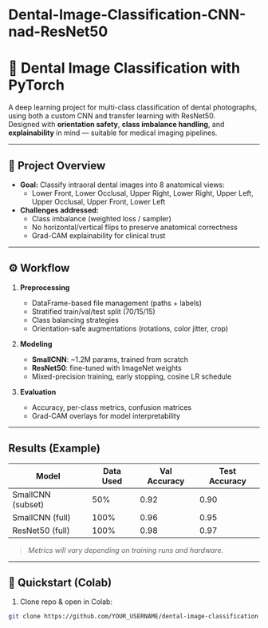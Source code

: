 # Dental-Image-Classification-CNN-nad-ResNet50
# 🦷 Dental Image Classification with PyTorch

A deep learning project for multi-class classification of dental photographs, using both a custom CNN and transfer learning with ResNet50.  
Designed with **orientation safety**, **class imbalance handling**, and **explainability** in mind — suitable for medical imaging pipelines.

---

## 📌 Project Overview
- **Goal:** Classify intraoral dental images into 8 anatomical views:
  - Lower Front, Lower Occlusal, Upper Right, Lower Right, Upper Left, Upper Occlusal, Upper Front, Lower Left
- **Challenges addressed:**
  - Class imbalance (weighted loss / sampler)
  - No horizontal/vertical flips to preserve anatomical correctness
  - Grad-CAM explainability for clinical trust

---

## ⚙️ Workflow
1. **Preprocessing**
   - DataFrame-based file management (paths + labels)
   - Stratified train/val/test split (70/15/15)
   - Class balancing strategies
   - Orientation-safe augmentations (rotations, color jitter, crop)

2. **Modeling**
   - **SmallCNN**: ~1.2M params, trained from scratch
   - **ResNet50**: fine-tuned with ImageNet weights
   - Mixed-precision training, early stopping, cosine LR schedule

3. **Evaluation**
   - Accuracy, per-class metrics, confusion matrices
   - Grad-CAM overlays for model interpretability

---

## Results (Example)
| Model              | Data Used | Val Accuracy | Test Accuracy |
|--------------------|-----------|--------------|---------------|
| SmallCNN (subset)  | 50%       | 0.92         | 0.90          |
| SmallCNN (full)    | 100%      | 0.96         | 0.95          |
| ResNet50 (full)    | 100%      | 0.98         | 0.97          |

> *Metrics will vary depending on training runs and hardware.*

---

## 🚀 Quickstart (Colab)
1. Clone repo & open in Colab:
```bash
git clone https://github.com/YOUR_USERNAME/dental-image-classification.git
